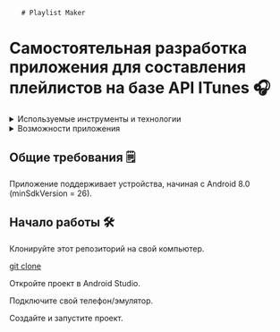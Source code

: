        # Playlist Maker

# Самостоятельная разработка приложения для составления плейлистов на базе API ITunes 🎧

<details>
<summary>Используемые инструменты и технологии</summary>

| Технологии      | Технологии                   |
|-----------------|------------------------------|
| MVVM            | Kotlin Coroutines            |
| Single Activity | Fragment                     |
| Koin            | Room                         |
| Retrofit2       | SafeArgs                     |
| ViewPager2      | MediaPlayer                  |
| RecyclerView    | SharedPreferences            |
| Gson            | BottomNavigationView         |
| LiveData        | Jetpack Navigation Component |

</details>

<details>
<summary>Возможности приложения</summary>

| Возможности                            |
|----------------------------------------|
| Создание/удаление плейлистов           |
| Поиск треков                           |
| Сохранение/удаление истории поиска     |
| Прослушивание превью треков            | 
| Добавление/удаление треков в плейлисты |
| Изменение темы приложения              |
| Прослышивание превью трека             | 

</details>

## Общие требования 🗒️

Приложение поддерживает устройства, начиная с Android 8.0 (minSdkVersion = 26).

## Начало работы 🛠️

Клонируйте этот репозиторий на свой компьютер.

[git clone](https://github.com/kawunus/hamster-hunter-android)

Откройте проект в Android Studio.

Подключите свой телефон/эмулятор.

Создайте и запустите проект.
